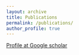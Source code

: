 ```yaml
---
layout: archive
title: Publications
permalink: /publications/
author_profile: true
---
```


[Profile at Google scholar](https://scholar.google.com/citations?user=Qg3qMcsAAAAJ&hl=en)
